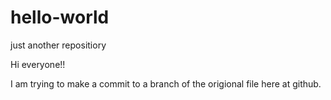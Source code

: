 # hello-world
just another repositiory

Hi everyone!!

I am trying to make a commit to a branch of the origional file here at github.
